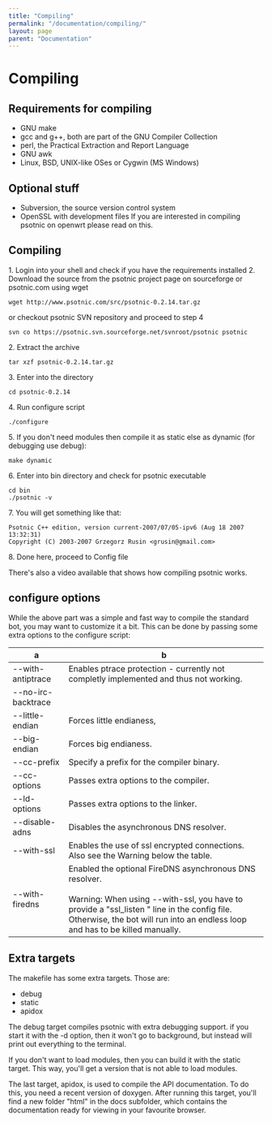 ```yaml
---
title: "Compiling"
permalink: "/documentation/compiling/"
layout: page
parent: "Documentation"
---
```

# Compiling
## Requirements for compiling
* GNU make
* gcc and g++, both are part of the GNU Compiler Collection
* perl, the Practical Extraction and Report Language
* GNU awk
* Linux, BSD, UNIX-like OSes or Cygwin (MS Windows)
 
## Optional stuff
* Subversion, the source version control system
* OpenSSL with development files
If you are interested in compiling psotnic on openwrt please read on this.

## Compiling
1\. Login into your shell and check if you have the requirements installed 2. Download the source from the psotnic project page on sourceforge or psotnic.com using wget

```
wget http://www.psotnic.com/src/psotnic-0.2.14.tar.gz
```

or checkout psotnic SVN repository and proceed to step 4

```
svn co https://psotnic.svn.sourceforge.net/svnroot/psotnic psotnic
```

2\. Extract the archive

```
tar xzf psotnic-0.2.14.tar.gz
```

3\. Enter into the directory

```
cd psotnic-0.2.14
```

4\. Run configure script

```
./configure
```

5\. If you don't need modules then compile it as static else as dynamic (for debugging use debug):

```
make dynamic
```

6\. Enter into bin directory and check for psotnic executable

```
cd bin
./psotnic -v
```

7\. You will get something like that:

```
Psotnic C++ edition, version current-2007/07/05-ipv6 (Aug 18 2007 13:32:31)
Copyright (C) 2003-2007 Grzegorz Rusin <grusin@gmail.com>
```

8\. Done here, proceed to Config file

There's also a video available that shows how compiling psotnic works.

## configure options
While the above part was a simple and fast way to compile the standard bot, you may want to customize it a bit. This can be done by passing some extra options to the configure script:

|   a              |  b                                                                                     |
|------------------|----------------------------------------------------------------------------------------|
| --with-antiptrace|  Enables ptrace protection - currently not completly implemented and thus not working. |
|--no-irc-backtrace|	|Disables the generation of irc backtraces if the bot crashes.                         |
|--little-endian|	Forces little endianess,
|--big-endian|	Forces big endianess.
|--cc-prefix|	Specify a prefix for the compiler binary.
|--cc-options|	Passes extra options to the compiler.
|--ld-options|	Passes extra options to the linker.
|--disable-adns|	Disables the asynchronous DNS resolver.
|--with-ssl|	Enables the use of ssl encrypted connections. Also see the Warning below the table.
|--with-firedns |Enabled the optional FireDNS asynchronous DNS resolver.<br><br>Warning: When using --with-ssl, you have to provide a "ssl_listen <port>" line in the config file. Otherwise, the bot will run into an endless loop and has to be killed manually.|


## Extra targets
The makefile has some extra targets. Those are:

* debug
* static
* apidox

The debug target compiles psotnic with extra debugging support. if you start it with the -d option, then it won't go to background, but instead will print out everything to the terminal.

If you don't want to load modules, then you can build it with the static target. This way, you'll get a version that is not able to load modules.

The last target, apidox, is used to compile the API documentation. To do this, you need a recent version of doxygen. After running this target, you'll find a new folder "html" in the docs subfolder, which contains the documentation ready for viewing in your favourite browser.
